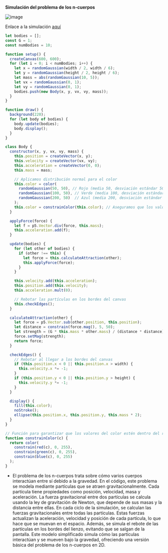 **Simulación del problema de los n-cuerpos**

![image](https://github.com/user-attachments/assets/5cee4214-d8b4-44fa-8258-30dbc2c804f1)


Enlace a la simulación [aquí](https://editor.p5js.org/WatermelonSuggar/sketches/y-dCTDp7T)

```js
let bodies = [];
const G = 1;
const numBodies = 10;

function setup() {
  createCanvas(600, 600);
  for (let i = 0; i < numBodies; i++) {
    let x = randomGaussian(width / 2, width / 6);
    let y = randomGaussian(height / 2, height / 6);
    let mass = abs(randomGaussian(10, 5));
    let vx = randomGaussian(0, 1);
    let vy = randomGaussian(0, 1);
    bodies.push(new Body(x, y, vx, vy, mass));
  }
}

function draw() {
  background(220);
  for (let body of bodies) {
    body.update(bodies);
    body.display();
  }
}

class Body {
  constructor(x, y, vx, vy, mass) {
    this.position = createVector(x, y);
    this.velocity = createVector(vx, vy);
    this.acceleration = createVector(0, 0);
    this.mass = mass;

    // Aplicamos distribución normal para el color
    this.color = color(
      randomGaussian(50, 50), // Rojo (media 50, desviación estándar 50)
      randomGaussian(100, 50), // Verde (media 100, desviación estándar 50)
      randomGaussian(200, 50)  // Azul (media 200, desviación estándar 50)
    );
    this.color = constrainColor(this.color); // Aseguramos que los valores de color estén dentro de los límites
  }

  applyForce(force) {
    let f = p5.Vector.div(force, this.mass);
    this.acceleration.add(f);
  }

  update(bodies) {
    for (let other of bodies) {
      if (other !== this) {
        let force = this.calculateAttraction(other);
        this.applyForce(force);
      }
    }

    this.velocity.add(this.acceleration);
    this.position.add(this.velocity);
    this.acceleration.mult(0);

    // Rebotar las partículas en los bordes del canvas
    this.checkEdges();
  }

  calculateAttraction(other) {
    let force = p5.Vector.sub(other.position, this.position);
    let distance = constrain(force.mag(), 5, 50);
    let strength = (G * this.mass * other.mass) / (distance * distance);
    force.setMag(strength);
    return force;
  }

  checkEdges() {
    // Rebotar al llegar a los bordes del canvas
    if (this.position.x < 0 || this.position.x > width) {
      this.velocity.x *= -1;
    }
    if (this.position.y < 0 || this.position.y > height) {
      this.velocity.y *= -1;
    }
  }

  display() {
    fill(this.color);
    noStroke();
    ellipse(this.position.x, this.position.y, this.mass * 2);
  }
}

// Función para garantizar que los valores del color estén dentro del rango válido [0, 255]
function constrainColor(c) {
  return color(
    constrain(red(c), 0, 255),
    constrain(green(c), 0, 255),
    constrain(blue(c), 0, 255)
  );
}

```

* El problema de los n-cuerpos trata sobre cómo varios cuerpos interactúan entre sí debido a la gravedad. En el código, este problema se modela mediante partículas que se atraen gravitacionalmente. 
Cada partícula tiene propiedades como posición, velocidad, masa y aceleración. La fuerza gravitacional entre dos partículas se calcula usando la ley de gravitación de Newton, que depende de sus masas y la distancia entre ellas.
En cada ciclo de la simulación, se calculan las fuerzas gravitacionales entre todas las partículas. Estas fuerzas actualizan la aceleración, velocidad y posición de cada partícula, lo que hace que se muevan en el espacio. 
Además, se simula el rebote de las partículas en los bordes del lienzo, evitando que se salgan de la pantalla.
Este modelo simplificado simula cómo las partículas interactúan y se mueven bajo la gravedad, ofreciendo una versión básica del problema de los n-cuerpos en 2D.
